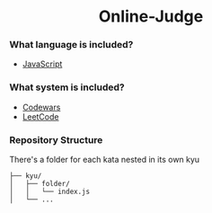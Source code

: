 <h1 align="center">Online-Judge</h1>

### What language is included?
- [JavaScript](https://zh.wikipedia.org/wiki/JavaScript)

### What system is included?
- [Codewars](https://www.codewars.com/)
- [LeetCode](https://leetcode.com/)

### Repository Structure
There's a folder for each kata nested in its own kyu

```ascii
├── kyu/
│   ├── folder/
│   │   └── index.js
│   └── ...
```
